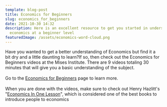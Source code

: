 ```yaml
---
template: blog-post
title: Economics for Beginners
slug: economics_for_beginners
date: 2021-10-30 14:32
description: Here is an excellent resource to get you started in understanding
  economics at a beginner level
featuredImage: /assets/economics-word-cloud.png
---
```

Have you wanted to get a better understanding of Economics but find it a bit dry and a little daunting to learn?If so, then check out the Economics for Beginners videos at the Mises Institute. There are 9 videos totaling 30 minutes that will give you a basic understanding of the subject.\
\
Go to the [Economics for Beginners](https://mises.org/economics-beginners) page to learn more.\
\
When you are done with the videos, make sure to check out Henry Hazlitt's "[Economics In One Lesson](https://mises.org/library/economics-one-lesson)", which is considered one of the best books to introduce people to economics